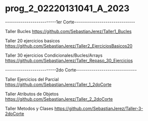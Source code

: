# prog_2_02220131041_A_2023

--------------------------1er Corte-------------------------------

Taller Bucles
https://github.com/SebastianJerez/Taller1_Bucles

Taller 20 ejercicios basicos
https://github.com/SebastianJerez/Taller2_EjerciciosBasicos20

Taller 30 ejercicios Condicionales/Bucles/Arrays
https://github.com/SebastianJerez/Taller_Repaso_30_Ejercicios

--------------------------2do Corte-------------------------------

Taller Ejercicios del Parcial
https://github.com/SebastianJerez/Taller_1_2doCorte

Taller Atributos de Objetos
https://github.com/SebastianJerez/Taller_2_2doCorte

Taller Metodos y Clases
https://github.com/SebastianJerez/Taller-3-2doCorte
